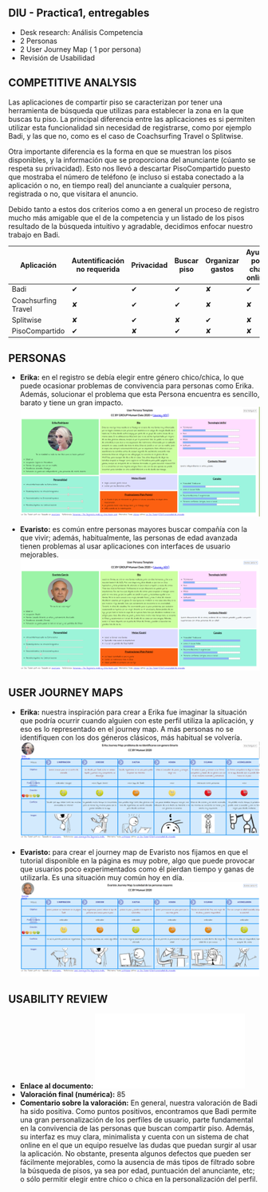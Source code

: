 ## DIU - Practica1, entregables




- Desk research: Análisis Competencia 
- 2 Personas 
- 2 User Journey Map  ( 1 por persona)
- Revisión de Usabilidad 

## COMPETITIVE ANALYSIS

Las aplicaciones de compartir piso se caracterizan por tener una herramienta de búsqueda que utilizas para establecer la zona en la que buscas tu piso. La principal diferencia entre las aplicaciones es si permiten utilizar esta funcionalidad sin necesidad de registrarse, como por ejemplo Badi, y las que no, como es el caso de Coachsurfing Travel o Splitwise.

Otra importante diferencia es la forma en que se muestran los pisos disponibles, y la información que se proporciona del anunciante (cúanto se respeta su privacidad). Esto nos llevó a descartar PisoCompartido puesto que mostraba el número de teléfono (e incluso si estaba conectado a la aplicación o no, en tiempo real) del anunciante a cualquier persona, registrada o no, que visitara el anuncio.

Debido tanto a estos dos criterios como a en general un proceso de registro mucho más amigable que el de la competencia y un listado de los pisos resultado de la búsqueda intuitivo y agradable, decidimos enfocar nuestro trabajo en Badi.

| Aplicación | Autentificación no requerida | Privacidad | Buscar piso | Organizar gastos | Ayuda por chat online | Personalización avanzada del perfil |
| --- | ----------- | ----------- | ----------- | ----------- | ----------- | ----------- |
| Badi | ✔ | ✔ | ✔ | ✘ | ✔ | ✔ |
| Coachsurfing Travel | ✘ | ✔ | ✔ | ✘ | ✘ | ✔ |
| Splitwise | ✘ | ✔ | ✘ | ✔ | ✘ | ✘ |
| PisoCompartido | ✔ | ✘ | ✔ | ✘ | ✘ | ✘ |

## PERSONAS
- **Erika:** en el registro se debía elegir entre género chico/chica, lo que puede ocasionar problemas de convivencia para personas como Erika. Además, solucionar el problema que esta Persona encuentra es sencillo, barato y tiene un gran impacto.
![](Personas/Erika_Persona.png)

- **Evaristo:** es común entre personas mayores buscar compañía con la que vivir; además, habitualmente, las personas de edad avanzada tienen problemas al usar aplicaciones con interfaces de usuario mejorables.
![](Personas/Evaristo_Persona.png)

## USER JOURNEY MAPS
- **Erika:** nuestra inspiración para crear a Erika fue imaginar la situación que podría ocurrir cuando alguien con este perfil utiliza la aplicación, y eso es lo representado en el journey map. A más personas no se identifiquen con los dos géneros clásicos, más habitual se volvería.
![](JourneyMaps/Erika_JourneyMap.png)

- **Evaristo:** para crear el journey map de Evaristo nos fijamos en que el tutorial disponible en la página es muy pobre, algo que puede provocar que usuarios poco experimentados como él pierdan tiempo y ganas de utilizarla. Es una situación muy común hoy en día.
![](JourneyMaps/Evaristo_JourneyMap.png)

## USABILITY REVIEW
- **Enlace al documento:** ![Haga click aquí para ver el documento](UsabilityReview/UsabilityReview-Badi-Mumavi.pdf)
- **Valoración final (numérica):** 85
- **Comentario sobre la valoración:** En general, nuestra valoración de Badi ha sido positiva. Como puntos positivos, encontramos que Badi permite una gran personalización de los perfiles de usuario, parte fundamental en la convivencia de las personas que buscan compartir piso. Además, su interfaz es muy clara, minimalista y cuenta con un sistema de chat online en el que un equipo resuelve las dudas que puedan surgir al usar la aplicación. No obstante, presenta algunos defectos que pueden ser fácilmente mejorables, como la ausencia de más tipos de filtrado sobre la búsqueda de pisos, ya sea por edad, puntuación del anunciante, etc; o sólo permitir elegir entre chico o chica en la personalización del perfil.

